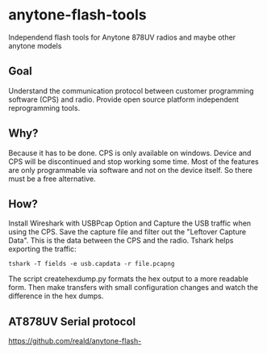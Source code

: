 # anytone-flash-tools
Independend flash tools for Anytone 878UV radios and maybe other anytone models

## Goal
Understand the communication protocol between customer programming software (CPS) and radio. Provide open source platform independent reprogramming tools.

## Why?
Because it has to be done. CPS is only available on windows. Device and CPS will be discontinued and stop working some time. Most of the features are only programmable via software and not on the device itself. So there must be a free alternative.

## How?
Install Wireshark with USBPcap Option and Capture the USB traffic when using the CPS. Save the capture file and filter out the "Leftover Capture Data". This is the data between the CPS and the radio. Tshark helps exporting the traffic:

```
tshark -T fields -e usb.capdata -r file.pcapng
```
The script createhexdump.py formats the hex output to a more readable form. Then make transfers with small configuration changes and watch the difference in the hex dumps.

## AT878UV Serial protocol
https://github.com/reald/anytone-flash-tools/blob/master/at878uv_protocol.md

## AT878UV memory layout
https://github.com/reald/anytone-flash-tools/blob/master/at878uv_memory.md

## Available tools so far...
This his highly experimental code. Use it at your own risk!

* Read digital contact list from radio to .csv file (readcontacts.py)
* Write digital contact list from .csv file to radio (writecontacts.py)

## WIP - understand memory layout
* Channel
* 2 Tone Encode
* APRS
* Analog Address Book
* 5 Tone Encode
* FM
* DTMF Encode
* Radio ID List
* Prefabricated SMS
* Talk Groups
* Auto Repeater Offset Frequencies
* Roaming Channel
* Roaming Zone
* Receive Group Call List
* Zone
* Scan List
* Optional Settings
* Alarm Settings
* Encryption Code
* Talk Alias

## Todo - understand memory layout

* Hotkey_QuickCall
* Hotkey_State
* Hotkey_Hotkey
* Local information
* AES Encryption Code
* Written memory areas which not part of this list

## Todo - other things

* Icon Update
* Boot Image
* Firmware Update
* ...
